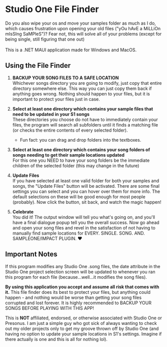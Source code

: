 # Studio One File Finder
Do you also wipe your os and move your samples folder as much as I do, which causes frustration upon opening your old files ("yOu hAvE a MiLLiOn mIsSIng SaMPleS")? Fear not, this will solve all of your problems (except for being single, still figuring that one out)
<br><br>
This is a .NET MAUI application made for Windows and MacOS.

## Using the File Finder

1. **BACKUP YOUR SONG FILES TO A SAFE LOCATION**<br>Whichever songs directory you are going to modify, just copy that entire directory somewhere else. This way you can just copy them back if anything goes wrong. Nothing should happen to your files, but it is important to protect your files just in case.

2. **Select at least one directory which contains your sample files that need to be updated in your S1 songs**<br>These directories you choose do not have to immediately contain your files, the program will search all subfolders until it finds a matching file (or checks the entire contents of every selected folder).
    - Fun fact: you can drag and drop folders into the textboxes.

3. **Select at least one directory which contains your song folders of songs needing to get their sample locations updated**<br>For this one you NEED to have your song folders be the immediate children of the selected folder (this may change in the future)

4. **Update Files**<br>If you have selected at least one valid folder for both your samples and songs, the "Update Files" button will be activated. There are some final settings you can select and you can hover over them for more info. The default selections on these will be good enough for most people (probably). Now click the button, sit back, and watch the magic happen!

5. **Celebrate**<br>You did it! The output window will tell you what's going on, and you'll have a final dialogue popup tell you the overall success. Now go ahead and open your song files and revel in the satisfaction of not having to manually find sample locations for EVERY. SINGLE. SONG. AND. SAMPLEONE/IMPACT PLUGIN. &hearts;

## Important Notes
If this program modifies any Studio One .song files, the date attribute in the Studio One project selection screen will be updated to whenever you ran this program for each file (because...well...it modifies the song files).

**By using this application you accept and assume all risk that comes with it.** This file finder does its best to protect your files, but anything could happen - and nothing would be worse than getting your song files corrupted and lost forever. It is highly recommended to BACKUP YOUR SONGS BEFORE PLAYING WITH THIS APP!

This is **NOT** affiliated, endorsed, or otherwise associated with Studio One or Presonus. I am just a simple guy who got sick of always wanting to check out my older projects only to get my groove thrown off by Studio One (and having no option to update your sample locations in S1's settings. Imagine if there actually is one and this is all for nothing lol).